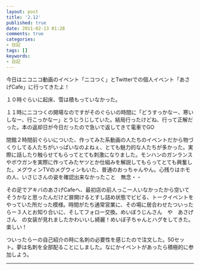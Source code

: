 ```yaml
---
layout: post
title: '2.12'
published: true
date: 2011-02-13 01:28
comments: true
categories:
- 日記
tags: []
keywords:
- 日記
---
```

今日はニコニコ動画のイベント「ニコつく」とTwitterでの個人イベント「あさげCafe」に行ってきたよ！

１０時ぐらいに起床、雪は積もっていなかった。

１１時にニコつくの開場なのですがそのぐらいの時間に「どうすっかなー、寒いしなー、行こっかなー」とうじうじしていた。結局行ったけどね、行って正解だった。本の返却日が今日だったので急いで返してきて電車でGO

閉館２時間前ぐらいについた、作ってみた系動画の人たちのイベントだから物づくりしてる人たちがいっぱいなのよねぇ、とても魅力的な人たちが多かった。実際に話したり触らせてもらってとても刺激になりました。モンハンのガンランスやボウガンを実際に作ってみたヤツとか仕組みを解説してもらってとても興奮した。メグウィンTVのメグウィンもいた、普通のおっちゃんやん。心残りはホモの人、いさじさんの姿を確認出来なかったこと　無念・・

その足でアキバのあさげCafeへ、最初店の前人っこ一人いなかったから空いてそうかなと思ったんだけど扉開けるとすし詰め状態でビビる、トークイベントをやっていた所だった模様。時間がたち通常営業に、その場に居合わせたついったらー３人とお知り合いに、そしてフォロー交換。めいぼうじんさん　や　あさげさん　の女装が見れましたかわいいし綺麗！めいぼ子ちゃんとハグをしてきた。楽しい！

ついったらーの自己紹介の時に名刺の必要性を感じたので注文した。50セット。夢は名刺を全部配ることにしました。なにかイベントがあったら積極的に参加しよう。

---

